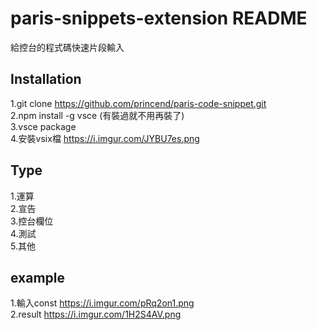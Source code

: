 # paris-snippets-extension README

給控台的程式碼快速片段輸入

## Installation
1.git clone https://github.com/princend/paris-code-snippet.git  </br>
2.npm install -g vsce (有裝過就不用再裝了)  </br>
3.vsce package  </br>
4.安裝vsix檔 https://i.imgur.com/JYBU7es.png  </br>

## Type
1.運算  </br>
2.宣告  </br>
3.控台欄位  </br>
4.測試  </br>
5.其他  </br>

## example
1.輸入const  https://i.imgur.com/pRq2on1.png  </br>
2.result https://i.imgur.com/1H2S4AV.png  </br>

